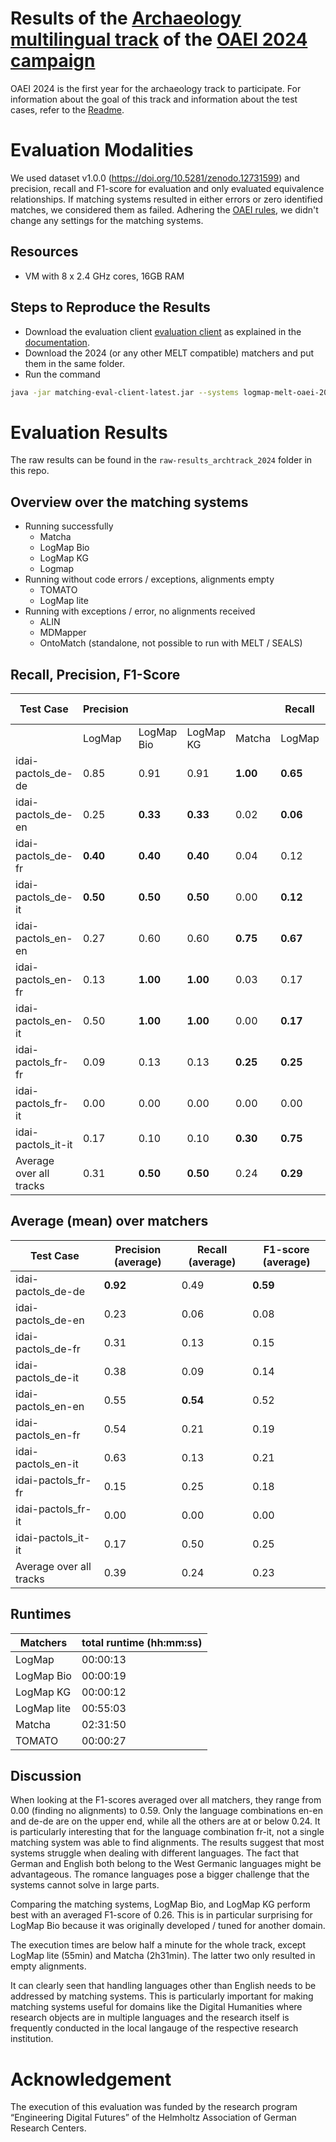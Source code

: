 # Results of the [Archaeology multilingual track](https://oaei.ontologymatching.org/2024/digitalhumanities/index.html) of the [OAEI 2024 campaign](https://oaei.ontologymatching.org/2024/)
OAEI 2024 is the first year for the archaeology track to participate. For information about the goal of this track and information about the test cases, refer to the [Readme](https://github.com/FelixFrizzy/DH-benchmark-multiling/blob/main/README.md).

# Evaluation Modalities
We used dataset v1.0.0 (https://doi.org/10.5281/zenodo.12731599) and precision, recall and F1-score for evaluation and only evaluated equivalence relationships. If matching systems resulted in either errors or zero identified matches, we considered them as failed. Adhering the [OAEI rules](https://oaei.ontologymatching.org/doc/oaei-rules.2.html), we didn't change any settings for the matching systems. 

## Resources
- VM with 8 x 2.4 GHz cores, 16GB RAM

## Steps to Reproduce the Results
- Download the evaluation client [evaluation client](https://nightly.link/dwslab/melt/workflows/java_client_upload/master/evaluation-client.zip) as explained in the [documentation](https://dwslab.github.io/melt/matcher-evaluation/client).
- Download the 2024 (or any other MELT compatible) matchers and put them in the same folder.
- Run the command
```bash
java -jar matching-eval-client-latest.jar --systems logmap-melt-oaei-2021-web-latest.tar.gz logmap-bio-melt-oaei-2021-web-latest.tar.gz logmap-kg-melt-oaei-2021-web-latest.tar.gz logmap-lite-melt-oaei-2021-web-latest.tar.gz matcha.tar.gz "ALIN - Jomar Silva.zip" MDMapper-seals.zip https://match.tomato.irit.fr/match --track http://oaei.webdatacommons.org/tdrs/ archaeology 2024all --results oaei2024_arch
```

# Evaluation Results
The raw results can be found in the `raw-results_archtrack_2024` folder in this repo.

## Overview over the matching systems
- Running successfully
    - Matcha
    - LogMap Bio
    - LogMap KG
    - Logmap
- Running without code errors / exceptions, alignments empty
    - TOMATO
    - LogMap lite
- Running with exceptions / error, no alignments received
    - ALIN
    - MDMapper
    - OntoMatch (standalone, not possible to run with MELT / SEALS)

## Recall, Precision, F1-Score

| Test Case               |Precision |            |           |          |Recall    |            |           |          |F1-Score  |            |           |          |
| ----------------------- | -------- | ---------- | --------- | -------- | -------- | ---------- | --------- | -------- | -------- | ---------- | --------- | -------- |
|                         | LogMap   | LogMap Bio | LogMap KG | Matcha   | LogMap   | LogMap Bio | LogMap KG | Matcha   | LogMap   | LogMap Bio | LogMap KG | Matcha   |
| idai-pactols_de-de      | 0.85     | 0.91       | 0.91      | **1.00** | **0.65** | 0.59       | 0.59      | 0.12     | **0.73** | 0.71       | 0.71      | 0.21     |
| idai-pactols_de-en      | 0.25     | **0.33**   | **0.33**  | 0.02     | **0.06** | **0.06**   | **0.06**  | **0.06** | **0.10** | **0.10**   | **0.10**  | 0.03     |
| idai-pactols_de-fr      | **0.40** | **0.40**   | **0.40**  | 0.04     | 0.12     | 0.12       | 0.12      | **0.18** | **0.18** | **0.18**   | **0.18**  | 0.07     |
| idai-pactols_de-it      | **0.50** | **0.50**   | **0.50**  | 0.00     | **0.12** | **0.12**   | **0.12**  | 0.00     | **0.19** | **0.19**   | **0.19**  | 0.00     |
| idai-pactols_en-en      | 0.27     | 0.60       | 0.60      | **0.75** | **0.67** | 0.50       | 0.50      | 0.50     | 0.38     | 0.55       | 0.55      | **0.60** |
| idai-pactols_en-fr      | 0.13     | **1.00**   | **1.00**  | 0.03     | 0.17     | 0.17       | 0.17      | **0.33** | 0.14     | **0.29**   | **0.29**  | 0.05     |
| idai-pactols_en-it      | 0.50     | **1.00**   | **1.00**  | 0.00     | **0.17** | **0.17**   | **0.17**  | 0.00     | 0.25     | **0.29**   | **0.29**  | 0.00     |
| idai-pactols_fr-fr      | 0.09     | 0.13       | 0.13      | **0.25** | **0.25** | **0.25**   | **0.25**  | **0.25** | 0.13     | 0.17       | 0.17      | **0.25** |
| idai-pactols_fr-it      | 0.00     | 0.00       | 0.00      | 0.00     | 0.00     | 0.00       | 0.00      | 0.00     | 0.00     | 0.00       | 0.00      | 0.00     |
| idai-pactols_it-it      | 0.17     | 0.10       | 0.10      | **0.30** | **0.75** | 0.25       | 0.25      | **0.75** | 0.27     | 0.14       | 0.14      | **0.43** |
| Average over all tracks | 0.31     | **0.50**   | **0.50**  | 0.24     | **0.29** | 0.22       | 0.22      | 0.22     | 0.24     | **0.26**   | **0.26**  | 0.16     |


## Average (mean) over matchers

| Test Case               | Precision (average) | Recall (average) | F1-score (average) |
|-------------------------|---------------------|------------------|--------------------|
| idai-pactols_de-de      | **0.92**            | 0.49             | **0.59**           |
| idai-pactols_de-en      | 0.23                | 0.06             | 0.08               |
| idai-pactols_de-fr      | 0.31                | 0.13             | 0.15               |
| idai-pactols_de-it      | 0.38                | 0.09             | 0.14               |
| idai-pactols_en-en      | 0.55                | **0.54**         | 0.52               |
| idai-pactols_en-fr      | 0.54                | 0.21             | 0.19               |
| idai-pactols_en-it      | 0.63                | 0.13             | 0.21               |
| idai-pactols_fr-fr      | 0.15                | 0.25             | 0.18               |
| idai-pactols_fr-it      | 0.00                | 0.00             | 0.00               |
| idai-pactols_it-it      | 0.17                | 0.50             | 0.25               |
| Average over all tracks | 0.39                | 0.24             | 0.23               |


## Runtimes
| Matchers    | total runtime (hh:mm:ss) |
|-------------|--------------------------|
| LogMap      | 00:00:13                 |
| LogMap Bio  | 00:00:19                 |
| LogMap KG   | 00:00:12                 |
| LogMap lite | 00:55:03                 |
| Matcha      | 02:31:50                 |
| TOMATO      | 00:00:27                 |

## Discussion
When looking at the F1-scores averaged over all matchers, they range from 0.00 (finding no alignments) to 0.59. Only the language combinations en-en and de-de are on the upper end, while all the others are at or below 0.24. It is particularly interesting that for the language combination fr-it, not a single matching system was able to find alignments. The results suggest that most systems struggle when dealing with different languages. The fact that German and English both belong to the West Germanic languages might be advantageous. The romance languages pose a bigger challenge that the systems cannot solve in large parts. 

Comparing the matching systems, LogMap Bio, and LogMap KG perform best with an averaged F1-score of 0.26. This is in particular surprising for LogMap Bio because it was originally developed / tuned for another domain.

The execution times are below half a minute for the whole track, except LogMap lite (55min) and Matcha (2h31min). The latter two only resulted in empty alignments. 

It can clearly seen that handling languages other than English needs to be addressed by matching systems. This is particularly important for making matching systems useful for domains like the Digital Humanities where research objects are in multiple languages and the research itself is frequently conducted in the local langauge of the respective research institution.

# Acknowledgement
The execution of this evaluation was funded by the research program “Engineering Digital Futures” of the Helmholtz Association of German Research Centers.
